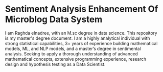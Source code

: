 # Sentiment Analysis Enhancement Of Microblog Data System
I am Raghda elnadree, with an M.sc degree in data science. 
This repository is my master's degree document.
I am a highly analytical individual with strong statistical capabilities, 3+ years of experience building mathematical models, ML, and NLP models, and a master’s degree in sentimental analysis. Seeking to apply a thorough understanding of advanced mathematical concepts, extensive programming experience, research design and hypothesis testing as a Data Scientist.
